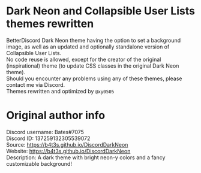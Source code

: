 # Dark Neon and Collapsible User Lists themes rewritten
BetterDiscord Dark Neon theme having the option to set a background image, as well as an updated and optionally standalone version of Collapsible User Lists.\
No code reuse is allowed, except for the creator of the original (inspirational) theme (to update CSS classes in the original Dark Neon theme).\
Should you encounter any problems using any of these themes, please contact me via Discord.\
Themes rewritten and optimized by `@xy0505`

# Original author info
Discord username: Bates#7075\
Discord ID: 137259132305539072\
Source: https://b4t3s.github.io/DiscordDarkNeon \
Website: https://b4t3s.github.io/DiscordDarkNeon \
Description: A dark theme with bright neon-y colors and a fancy customizable background!